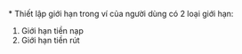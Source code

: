 \* Thiết lập giới hạn trong ví của người dùng  có 2 loại giới hạn:

1.  Giới hạn tiền nạp
2.  Giới hạn tiền rút







